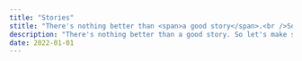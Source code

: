 ```yaml
---
title: "Stories"
stitle: "There's nothing better than <span>a good story</span>.<br />So let's make sure that your story is <span>unforgettable!</span>"
description: "There's nothing better than a good story. So let's make sure that your story is unforgettable!"
date: 2022-01-01
---
```

